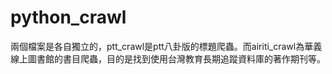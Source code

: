 # python_crawl

兩個檔案是各自獨立的，ptt_crawl是ptt八卦版的標題爬蟲。而airiti_crawl為華義線上圖書館的書目爬蟲，目的是找到使用台灣教育長期追蹤資料庫的著作期刊等。
